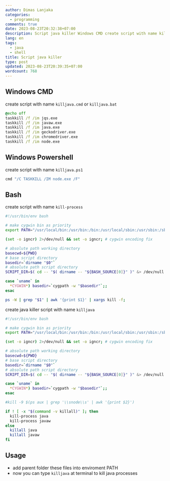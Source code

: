 ```yaml
---
author: Dimas Lanjaka
categories:
  - programming
comments: true
date: 2023-08-23T20:32:38+07:00
description: Script java killer Windows CMD create script with name killjava.cmd or killjava.bat killjava.cmd killjava.bat @echo offtaskkill /f /im jqs.exetaskkill /f /im ja
lang: en
tags:
  - java
  - shell
title: Script java killer
type: post
updated: 2023-08-23T20:39:35+07:00
wordcount: 768
---
```


## Windows CMD

create script with name `killjava.cmd` or `killjava.bat`

```cmd
@echo off
taskkill /f /im jqs.exe
taskkill /f /im javaw.exe
taskkill /f /im java.exe
taskkill /f /im geckodriver.exe
taskkill /f /im chromedriver.exe
taskkill /f /im node.exe
```

## Windows Powershell
create script with name `killjava.ps1`

```powershell
cmd "/C TASKKILL /IM node.exe /F"
```

## Bash

create script with name `kill-process` 

```bash
#!/usr/bin/env bash

# make cygwin bin as priority
export PATH="/usr/local/bin:/usr/bin:/bin:/usr/local/sbin:/usr/sbin:/sbin:$PATH";

(set -o igncr) 2>/dev/null && set -o igncr; # cygwin encoding fix

# absolute path working directory
basecwd=${PWD}
# base script directory
basedir=`dirname "$0"`
# absolute path script directory
SCRIPT_DIR=$( cd -- "$( dirname -- "${BASH_SOURCE[0]}" )" &> /dev/null && pwd )

case `uname` in
  *CYGWIN*) basedir=`cygpath -w "$basedir"`;;
esac

ps -W | grep "$1" | awk '{print $1}' | xargs kill -f;
```

create java killer script with name `killjava`

```bash
#!/usr/bin/env bash

# make cygwin bin as priority
export PATH="/usr/local/bin:/usr/bin:/bin:/usr/local/sbin:/usr/sbin:/sbin:$PATH";

(set -o igncr) 2>/dev/null && set -o igncr; # cygwin encoding fix

# absolute path working directory
basecwd=${PWD}
# base script directory
basedir=`dirname "$0"`
# absolute path script directory
SCRIPT_DIR=$( cd -- "$( dirname -- "${BASH_SOURCE[0]}" )" &> /dev/null && pwd )

case `uname` in
  *CYGWIN*) basedir=`cygpath -w "$basedir"`;;
esac

#kill -9 $(ps aux | grep '\\snode\\s' | awk '{print $2}')

if ! [ -x "$(command -v killall)" ]; then
  kill-process java
  kill-process javaw
else
  killall java
  killall javaw
fi
```

## Usage
- add parent folder these files into enviroment PATH
- now you can type `killjava` at terminal to kill java processes
